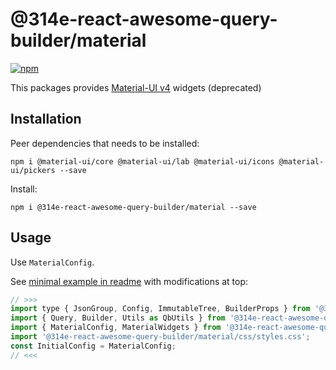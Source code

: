 # @314e-react-awesome-query-builder/material

[![npm](https://img.shields.io/npm/v/@314e-react-awesome-query-builder/material.svg)](https://www.npmjs.com/package/@314e-react-awesome-query-builder/material)

This packages provides [Material-UI v4](https://v4.mui.com/) widgets (deprecated)

## Installation

Peer dependencies that needs to be installed:
```
npm i @material-ui/core @material-ui/lab @material-ui/icons @material-ui/pickers --save
```

Install:
```
npm i @314e-react-awesome-query-builder/material --save
```

## Usage

Use `MaterialConfig`. 

See [minimal example in readme](https://github.com/ukrbublik/react-awesome-query-builder#usage) with modifications at top:
```js
// >>>
import type { JsonGroup, Config, ImmutableTree, BuilderProps } from '@314e-react-awesome-query-builder/material'; // for TS example
import { Query, Builder, Utils as QbUtils } from '@314e-react-awesome-query-builder/material';
import { MaterialConfig, MaterialWidgets } from '@314e-react-awesome-query-builder/material';
import '@314e-react-awesome-query-builder/material/css/styles.css';
const InitialConfig = MaterialConfig;
// <<<
```
